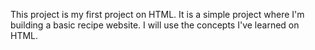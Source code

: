 This project is my first project on HTML. It is a simple project where I'm building a basic recipe website. I will use the concepts I've learned on HTML.